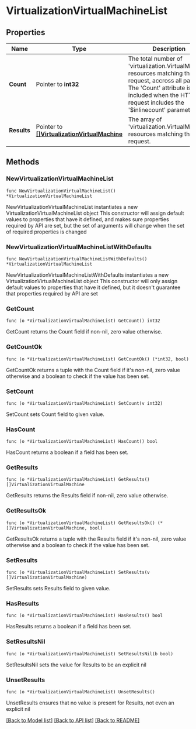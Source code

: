 # VirtualizationVirtualMachineList

## Properties

Name | Type | Description | Notes
------------ | ------------- | ------------- | -------------
**Count** | Pointer to **int32** | The total number of &#39;virtualization.VirtualMachine&#39; resources matching the request, accross all pages. The &#39;Count&#39; attribute is included when the HTTP GET request includes the &#39;$inlinecount&#39; parameter. | [optional] 
**Results** | Pointer to [**[]VirtualizationVirtualMachine**](VirtualizationVirtualMachine.md) | The array of &#39;virtualization.VirtualMachine&#39; resources matching the request. | [optional] 

## Methods

### NewVirtualizationVirtualMachineList

`func NewVirtualizationVirtualMachineList() *VirtualizationVirtualMachineList`

NewVirtualizationVirtualMachineList instantiates a new VirtualizationVirtualMachineList object
This constructor will assign default values to properties that have it defined,
and makes sure properties required by API are set, but the set of arguments
will change when the set of required properties is changed

### NewVirtualizationVirtualMachineListWithDefaults

`func NewVirtualizationVirtualMachineListWithDefaults() *VirtualizationVirtualMachineList`

NewVirtualizationVirtualMachineListWithDefaults instantiates a new VirtualizationVirtualMachineList object
This constructor will only assign default values to properties that have it defined,
but it doesn't guarantee that properties required by API are set

### GetCount

`func (o *VirtualizationVirtualMachineList) GetCount() int32`

GetCount returns the Count field if non-nil, zero value otherwise.

### GetCountOk

`func (o *VirtualizationVirtualMachineList) GetCountOk() (*int32, bool)`

GetCountOk returns a tuple with the Count field if it's non-nil, zero value otherwise
and a boolean to check if the value has been set.

### SetCount

`func (o *VirtualizationVirtualMachineList) SetCount(v int32)`

SetCount sets Count field to given value.

### HasCount

`func (o *VirtualizationVirtualMachineList) HasCount() bool`

HasCount returns a boolean if a field has been set.

### GetResults

`func (o *VirtualizationVirtualMachineList) GetResults() []VirtualizationVirtualMachine`

GetResults returns the Results field if non-nil, zero value otherwise.

### GetResultsOk

`func (o *VirtualizationVirtualMachineList) GetResultsOk() (*[]VirtualizationVirtualMachine, bool)`

GetResultsOk returns a tuple with the Results field if it's non-nil, zero value otherwise
and a boolean to check if the value has been set.

### SetResults

`func (o *VirtualizationVirtualMachineList) SetResults(v []VirtualizationVirtualMachine)`

SetResults sets Results field to given value.

### HasResults

`func (o *VirtualizationVirtualMachineList) HasResults() bool`

HasResults returns a boolean if a field has been set.

### SetResultsNil

`func (o *VirtualizationVirtualMachineList) SetResultsNil(b bool)`

 SetResultsNil sets the value for Results to be an explicit nil

### UnsetResults
`func (o *VirtualizationVirtualMachineList) UnsetResults()`

UnsetResults ensures that no value is present for Results, not even an explicit nil

[[Back to Model list]](../README.md#documentation-for-models) [[Back to API list]](../README.md#documentation-for-api-endpoints) [[Back to README]](../README.md)


